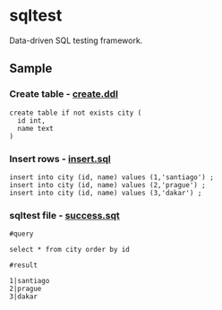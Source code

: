 # sqltest

Data-driven SQL testing framework.

## Sample 

### Create table - [create.ddl](src/test/resources/create.ddl)
```
create table if not exists city (
  id int,
  name text
) 
```

### Insert rows - [insert.sql](src/test/resources/insert.sql)
```
insert into city (id, name) values (1,'santiago') ;
insert into city (id, name) values (2,'prague') ;
insert into city (id, name) values (3,'dakar') ;
```

### sqltest file - [success.sqt](src/test/resources/success.sqt)

```
#query

select * from city order by id 

#result

1|santiago
2|prague
3|dakar
```


